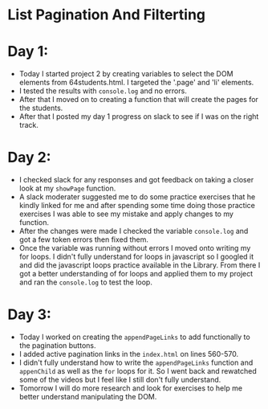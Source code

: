 # List Pagination And Filterting
# Day 1:
* Today I started project 2 by creating variables to select the DOM elements from 64students.html. I targeted the '.page' and 'li' elements.
* I tested the results with `console.log` and no errors.
* After that I moved on to creating a function that will create the pages for the students. 
* After that I posted my day 1 progress on slack to see if I was on the right track.
	
# Day 2:
* I checked slack for any responses and got feedback on taking a closer look at my `showPage` function.
* A slack moderater suggested me to do some practice exercises that he kindly linked for me and after spending some time doing those practice exercises I was able to see my mistake and apply changes to my function.
* After the changes were made I checked the variable `console.log` and got a few token errors then fixed them.
* Once the variable was running without errors I moved onto writing my for loops. I didn't fully understand for loops in javascript so I googled it and did the javascript loops practice available in the Library. From there I got a better understanding of for loops and applied them to my project and ran the `console.log` to test the loop.

# Day 3:
* Today I worked on creating the `appendPageLinks` to add functionally to the pagination buttons.
* I added active pagination links in the `index.html` on lines 560-570.
* I didn't fully understand how to write the `appendPageLinks` function and `appenChild` as well as the `for` loops for it. So I went back and rewatched some of the videos but I feel like I still don't fully understand.
* Tomorrow I will do more research and look for exercises to help me better understand manipulating the DOM.
